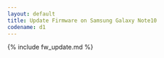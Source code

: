 ```yaml
---
layout: default
title: Update Firmware on Samsung Galaxy Note10
codename: d1
---
```


{% include fw_update.md %}
